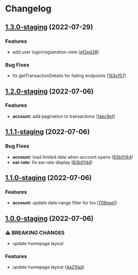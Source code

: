 # Changelog

## [1.3.0-staging](https://github.com/ndau/blockchain-explorer/compare/v1.2.0-staging...v1.3.0-staging) (2022-07-29)


### Features

* add user login/registration view ([ef2ed38](https://github.com/ndau/blockchain-explorer/commit/ef2ed387b55de3b8824cc9dc3813ec51fbb8870c))


### Bug Fixes

* fix getTransactionDetails for failing endpoints ([163cf57](https://github.com/ndau/blockchain-explorer/commit/163cf57e3490e5a6169e695fba401523789f184a))

## [1.2.0-staging](https://github.com/ndau/blockchain-explorer/compare/v1.1.1-staging...v1.2.0-staging) (2022-07-06)


### Features

* **account:** add pagination to transactions ([1aec9ef](https://github.com/ndau/blockchain-explorer/commit/1aec9ef2fdc6acc222d8d34ababaeeeb4c81c0a1))

## [1.1.1-staging](https://github.com/ndau/blockchain-explorer/compare/v1.1.0-staging...v1.1.1-staging) (2022-07-06)


### Bug Fixes

* **account:** load limited data when account opens ([83b0144](https://github.com/ndau/blockchain-explorer/commit/83b01446d544ab20519f9135cfb647f64d82fd34))
* **eai-rate:** fix eai-rate display ([83b0144](https://github.com/ndau/blockchain-explorer/commit/83b01446d544ab20519f9135cfb647f64d82fd34))

## [1.1.0-staging](https://github.com/ndau/blockchain-explorer/compare/v1.0.0-staging...v1.1.0-staging) (2022-07-06)


### Features

* **account:** update date-range filter for txs ([709eae1](https://github.com/ndau/blockchain-explorer/commit/709eae168f06b73a3a538a7dd9680b6f3d1d46b2))

## [1.0.0-staging](https://github.com/ndau/blockchain-explorer/compare/v0.1.37-staging...v1.0.0-staging) (2022-07-06)


### ⚠ BREAKING CHANGES

* update homepage layout

### Features

* update homepage layout ([4a21fad](https://github.com/ndau/blockchain-explorer/commit/4a21fadceef28cfb7762c056d0421b066050389f))
